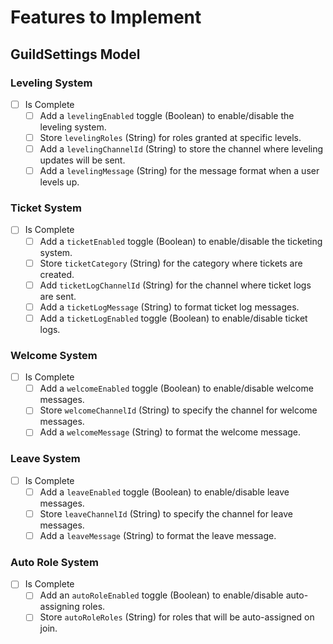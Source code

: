 # Features to Implement

## GuildSettings Model

### Leveling System

- [ ] Is Complete
  - [ ] Add a `levelingEnabled` toggle (Boolean) to enable/disable the leveling system.
  - [ ] Store `levelingRoles` (String) for roles granted at specific levels.
  - [ ] Add a `levelingChannelId` (String) to store the channel where leveling updates will be sent.
  - [ ] Add a `levelingMessage` (String) for the message format when a user levels up.

### Ticket System

- [ ] Is Complete
  - [ ] Add a `ticketEnabled` toggle (Boolean) to enable/disable the ticketing system.
  - [ ] Store `ticketCategory` (String) for the category where tickets are created.
  - [ ] Add `ticketLogChannelId` (String) for the channel where ticket logs are sent.
  - [ ] Add a `ticketLogMessage` (String) to format ticket log messages.
  - [ ] Add a `ticketLogEnabled` toggle (Boolean) to enable/disable ticket logs.

### Welcome System

- [ ] Is Complete
  - [ ] Add a `welcomeEnabled` toggle (Boolean) to enable/disable welcome messages.
  - [ ] Store `welcomeChannelId` (String) to specify the channel for welcome messages.
  - [ ] Add a `welcomeMessage` (String) to format the welcome message.

### Leave System

- [ ] Is Complete
  - [ ] Add a `leaveEnabled` toggle (Boolean) to enable/disable leave messages.
  - [ ] Store `leaveChannelId` (String) to specify the channel for leave messages.
  - [ ] Add a `leaveMessage` (String) to format the leave message.

### Auto Role System

- [ ] Is Complete
  - [ ] Add an `autoRoleEnabled` toggle (Boolean) to enable/disable auto-assigning roles.
  - [ ] Store `autoRoleRoles` (String) for roles that will be auto-assigned on join.
